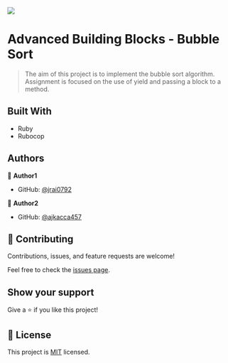 ![](https://img.shields.io/badge/Microverse-blueviolet)

# Advanced Building Blocks - Bubble Sort

> The aim of this project is to implement the bubble sort algorithm. Assignment is focused on the use of yield and passing a block to a method.

## Built With

- Ruby
- Rubocop

## Authors

👤 **Author1**

- GitHub: [@jrai0792](https://github.com/githubhandle)

👤 **Author2**

- GitHub: [@ajkacca457](https://github.com/githubhandle)

## 🤝 Contributing

Contributions, issues, and feature requests are welcome!

Feel free to check the [issues page](issues/).

## Show your support

Give a ⭐️ if you like this project!

## 📝 License

This project is [MIT](lic.url) licensed.

